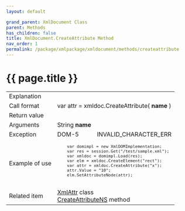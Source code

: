 ```yaml
---
layout: default

grand_parent: XmlDocument Class
parent: Methods
has_children: false
title: XmlDocument.CreateAttribute Method
nav_order: 1
permalink: /package/xmlpackage/xmldocument/methods/createattribute
---
```

# {{ page.title }}

<table>
  <tr>
    <td>Explanation</td>
    <td colspan="2"></td>
  </tr>
  <tr>
    <td>Call format</td>
    <td colspan="2">var attr = xmldoc.CreateAttribute( <b>name</b> )</td>
  </tr>
  <tr>
    <td>Return value</td>
    <td colspan="2"></td>
  </tr>  
  <tr>
    <td>Arguments</td>
    <td>String  <b>name</b></td>
    <td></td>
  </tr>
  <tr>
    <td>Exception</td>
    <td>DOM-5</td>
    <td>INVALID_CHARACTER_ERR</td>
  </tr>
  <tr>
    <td>Example of use</td>
    <td colspan="2"><code><pre>
    var domimpl = new XmlDOMImplementation;
    var res = session.Get("/test/sample.xml");
    var xmldoc = domimpl.Load(res);
    var elm = xmldoc.CreateElement("rect");
    var attr = xmldoc.CreateAttribute("x");
    attr.Value = "10";
    elm.SetAttributeNode(attr);
    </pre></code></td>
  </tr>
  <tr>
    <td>Related item</td>
    <td colspan="2"><a href="/package/xmlpackage/xmlattr">XmlAttr</a> class<br><a href="/package/xmlpackage/xmldocument/methods/createattributens">CreateAttributeNS</a> method</td>
  </tr>
</table>



